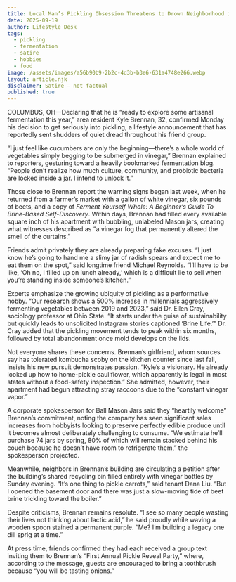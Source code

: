 ```yaml
---
title: Local Man’s Pickling Obsession Threatens to Drown Neighborhood in Beet Brine
date: 2025-09-19
author: Lifestyle Desk
tags:
  - pickling
  - fermentation
  - satire
  - hobbies
  - food
image: /assets/images/a56b90b9-2b2c-4d3b-b3e6-631a4748e266.webp
layout: article.njk
disclaimer: Satire — not factual
published: true
---
```


COLUMBUS, OH—Declaring that he is “ready to explore some artisanal fermentation this year,” area resident Kyle Brennan, 32, confirmed Monday his decision to get seriously into pickling, a lifestyle announcement that has reportedly sent shudders of quiet dread throughout his friend group.  

“I just feel like cucumbers are only the beginning—there’s a whole world of vegetables simply begging to be submerged in vinegar,” Brennan explained to reporters, gesturing toward a heavily bookmarked fermentation blog. “People don’t realize how much culture, community, and probiotic bacteria are locked inside a jar. I intend to unlock it.”  

Those close to Brennan report the warning signs began last week, when he returned from a farmer’s market with a gallon of white vinegar, six pounds of beets, and a copy of *Ferment Yourself Whole: A Beginner’s Guide To Brine-Based Self-Discovery*. Within days, Brennan had filled every available square inch of his apartment with bubbling, unlabeled Mason jars, creating what witnesses described as “a vinegar fog that permanently altered the smell of the curtains.”  

Friends admit privately they are already preparing fake excuses. “I just know he’s going to hand me a slimy jar of radish spears and expect me to eat them on the spot,” said longtime friend Michael Reynolds. “I’ll have to be like, ‘Oh no, I filled up on lunch already,’ which is a difficult lie to sell when you’re standing inside someone’s kitchen.”  

Experts emphasize the growing ubiquity of pickling as a performative hobby. “Our research shows a 500% increase in millennials aggressively fermenting vegetables between 2019 and 2023,” said Dr. Ellen Cray, sociology professor at Ohio State. “It starts under the guise of sustainability but quickly leads to unsolicited Instagram stories captioned ‘Brine Life.’” Dr. Cray added that the pickling movement tends to peak within six months, followed by total abandonment once mold develops on the lids.  

Not everyone shares these concerns. Brennan’s girlfriend, whom sources say has tolerated kombucha scoby on the kitchen counter since last fall, insists his new pursuit demonstrates passion. “Kyle’s a visionary. He already looked up how to home-pickle cauliflower, which apparently is legal in most states without a food-safety inspection.” She admitted, however, their apartment had begun attracting stray raccoons due to the “constant vinegar vapor.”  

A corporate spokesperson for Ball Mason Jars said they “heartily welcome” Brennan’s commitment, noting the company has seen significant sales increases from hobbyists looking to preserve perfectly edible produce until it becomes almost deliberately challenging to consume. “We estimate he’ll purchase 74 jars by spring, 80% of which will remain stacked behind his couch because he doesn’t have room to refrigerate them,” the spokesperson projected.  

Meanwhile, neighbors in Brennan’s building are circulating a petition after the building’s shared recycling bin filled entirely with vinegar bottles by Sunday evening. “It’s one thing to pickle carrots,” said tenant Dana Liu. “But I opened the basement door and there was just a slow-moving tide of beet brine trickling toward the boiler.”  

Despite criticisms, Brennan remains resolute. “I see so many people wasting their lives not thinking about lactic acid,” he said proudly while waving a wooden spoon stained a permanent purple. “Me? I’m building a legacy one dill sprig at a time.”  

At press time, friends confirmed they had each received a group text inviting them to Brennan’s “First Annual Pickle Reveal Party,” where, according to the message, guests are encouraged to bring a toothbrush because “you will be tasting onions.”  